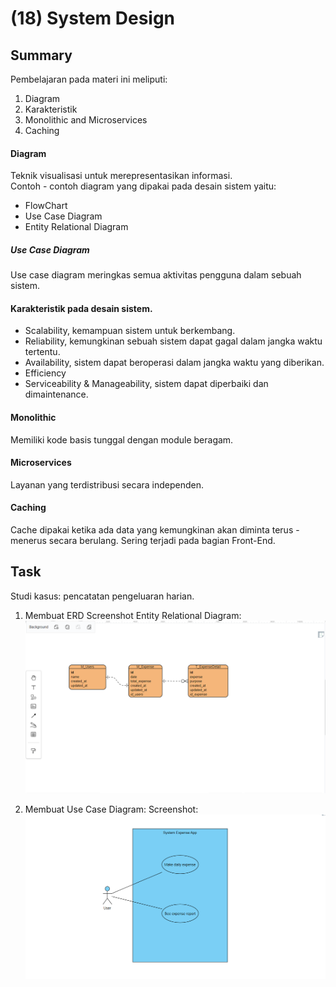 # (18) System Design
## Summary
Pembelajaran pada materi ini meliputi:
1. Diagram
2. Karakteristik
3. Monolithic and Microservices
4. Caching

#### Diagram
Teknik visualisasi untuk merepresentasikan informasi.  
Contoh - contoh diagram yang dipakai pada desain sistem yaitu:
- FlowChart
- Use Case Diagram
- Entity Relational Diagram

##### Use Case Diagram
Use case diagram meringkas semua aktivitas pengguna dalam sebuah sistem.

#### Karakteristik pada desain sistem.
- Scalability, kemampuan sistem untuk berkembang.
- Reliability, kemungkinan sebuah sistem dapat gagal dalam jangka waktu tertentu.
- Availability, sistem dapat beroperasi dalam jangka waktu yang diberikan.
- Efficiency
- Serviceability & Manageability, sistem dapat diperbaiki dan dimaintenance.

#### Monolithic
Memiliki kode basis tunggal dengan module beragam.

#### Microservices
Layanan yang terdistribusi secara independen.

#### Caching
Cache dipakai ketika ada data yang kemungkinan akan diminta terus - menerus secara berulang.
Sering terjadi pada bagian Front-End.

## Task
Studi kasus: pencatatan pengeluaran harian.
1. Membuat ERD
    Screenshot Entity Relational Diagram:  
    ![ERD.png](./screenshots/ERD.PNG)  
  
2. Membuat Use Case Diagram:
    Screenshot:  
    ![ERD](./screenshots/use%20case.PNG)